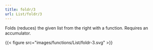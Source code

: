 ```yaml
---
title: foldr/3
url: List/foldr/3
---
```



Folds (reduces) the given list from the right with a function. Requires an accumulator.

{{< figure src="images/functions/List/foldr-3.svg" >}}
